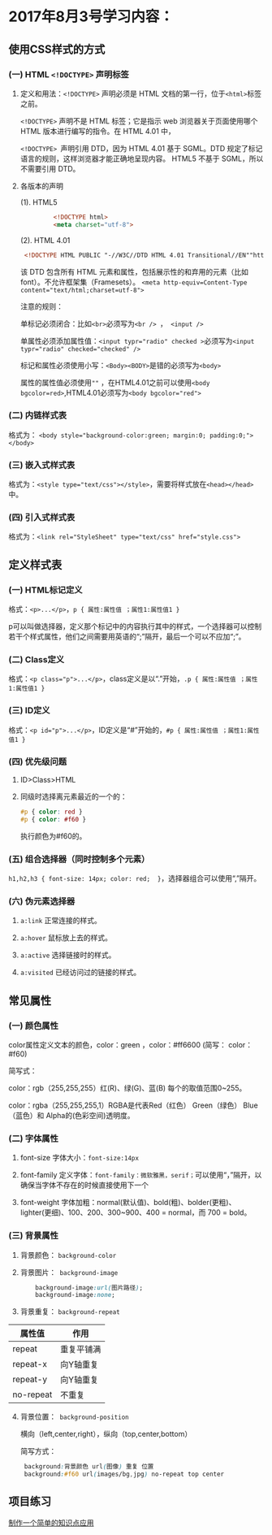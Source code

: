 # 2017年8月3号学习内容：

## 使用CSS样式的方式

### (一) HTML `<!DOCTYPE>` 声明标签

1. 定义和用法：`<!DOCTYPE>` 声明必须是 HTML 文档的第一行，位于` <html> `标签之前。

   `<!DOCTYPE>` 声明不是 HTML 标签；它是指示 web 浏览器关于页面使用哪个 HTML 版本进行编写的指令。在 HTML 4.01 中，
   
   `<!DOCTYPE> `声明引用 DTD，因为 HTML 4.01 基于 SGML。DTD 规定了标记语言的规则，这样浏览器才能正确地呈现内容。
   HTML5 不基于 SGML，所以不需要引用 DTD。

2. 各版本的声明

   (1). HTML5

   ```html
			<!DOCTYPE html>
			<meta charset="utf-8">
   ```

   (2). HTML 4.01

   ```html
	<!DOCTYPE HTML PUBLIC "-//W3C//DTD HTML 4.01 Transitional//EN""http://www.w3.org/TR/html4/loose.dtd">
   ```

   该 DTD 包含所有 HTML 元素和属性，包括展示性的和弃用的元素（比如 font）。不允许框架集（Framesets）。
   `<meta http-equiv=Content-Type content="text/html;charset=utf-8">`

   注意的规则：

   单标记必须闭合：比如`<br>`必须写为`<br /> `，` <input />`

   单属性必须添加属性值：`<input typr="radio" checked >`必须写为`<input typr="radio" checked="checked" />`

   标记和属性必须使用小写：`<Body><BODY>`是错的必须写为`<body>`
   
   属性的属性值必须使用`""` ，在HTML4.01之前可以使用`<body bgcolor=red>`,HTML4.01必须写为`<body bgcolor="red">`

### (二) 内链样式表
	
   格式为： `<body style="background-color:green; margin:0; padding:0;"></body>`

### (三) 嵌入式样式表

   格式为：`<style type="text/css"></style>`，需要将样式放在`<head></head>`中。

### (四) 引入式样式表

   格式为：`<link rel="StyleSheet" type="text/css" href="style.css">`

## 定义样式表

### (一) HTML标记定义

   格式：`<p>...</p>`，`p { 属性:属性值 ；属性1:属性值1 }`

   p可以叫做选择器，定义那个标记中的内容执行其中的样式，一个选择器可以控制若干个样式属性，他们之间需要用英语的“;”隔开，最后一个可以不应加“;”。

### (二) Class定义

   格式：`<p class="p">...</p>`，class定义是以“.”开始，`.p { 属性:属性值 ；属性1:属性值1 }`

### (三) ID定义
	
   格式：`<p id="p">...</p>`，ID定义是“#”开始的，`#p { 属性:属性值 ；属性1:属性值1 }`

### (四) 优先级问题

1. ID>Class>HTML

2. 同级时选择离元素最近的一个的：

    ```css
    #p { color: red }
    #p { color: #f60 }
    ```

   执行颜色为#f60的。

### (五) 组合选择器（同时控制多个元素）

   `h1,h2,h3 { font-size: 14px; color: red;  }`，选择器组合可以使用“,”隔开。

### (六) 伪元素选择器

1. `a:link` 正常连接的样式。

2. `a:hover` 鼠标放上去的样式。

3. `a:active` 选择链接时的样式。

4. `a:visited` 已经访问过的链接的样式。

## 常见属性

### (一) 颜色属性

   color属性定义文本的颜色，color：green ，color：#ff6600 (简写： color：#f60)

   简写式：

   color：rgb（255,255,255）红(R)、绿(G)、蓝(B) 每个的取值范围0~255。

   color：rgba（255,255,255,1）RGBA是代表Red（红色） Green（绿色） Blue（蓝色）和 Alpha的(色彩空间)透明度。

### (二) 字体属性

1. font-size 字体大小：`font-size:14px`

2. font-family 定义字体：`font-family：微软雅黑，serif；`可以使用“，”隔开，以确保当字体不存在的时候直接使用下一个

3. font-weight 字体加粗：normal(默认值)、bold(粗)、bolder(更粗)、lighter(更细)、100、200、300~900、400 = normal，而 700 = bold。

### (三) 背景属性

1. 背景颜色： `background-color`

2. 背景图片：` background-image`

    ```css
        background-image:url(图片路径);
        background-image:none;
    ```

3. 背景重复： `background-repeat`

|    属性值  |   作用  |
|-----------|---------|
 |  repeat  |  重复平铺满|
 |  repeat-x | 向Y轴重复|
 |  repeat-y | 向Y轴重复|
 |  no-repeat | 不重复|

4. 背景位置：` background-position`

   横向（left,center,right），纵向（top,center,bottom）

   简写方式：

   ```css
	background:背景颜色 url(图像) 重复 位置
	background:#f60 url(images/bg,jpg) no-repeat top center
   ```

## 项目练习

   [制作一个简单的知识点应用](https://super456.github.io/study-html-css-2017/0803/color-font-bg.html)